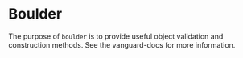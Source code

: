 Boulder
=====

The purpose of `boulder` is to provide useful object validation and construction methods. See the vanguard-docs for more information.